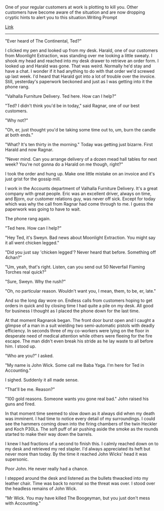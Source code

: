 One of your regular customers at work is plotting to kill you. Other customers have become aware of the situation and are now dropping cryptic hints to alert you to this situation.Writing Prompt

[Link](https://www.reddit.com/r/WritingPrompts/comments/5wmcf5/wp_one_of_your_regular_customers_at_work_is/)

---

"Ever heard of The Continental, Ted?"

I clicked my pen and looked up from my desk. Harald, one of our customers from Moonlight Extraction, was standing over me looking a little sweaty. I shook my head and reached into my desk drawer to retrieve an order form. I looked up and Harald was gone. That was weird. Normally he'd stay and have a chat. I wonder if it had anything to do with that order we'd screwed up last week. I'd heard that Harald got into a lot of trouble over the invoice. Still, yesterday's paperwork beckoned and just as I was getting into it the phone rang.

"Valhalla Furniture Delivery. Ted here. How can I help?"

"Ted? I didn't think you'd be in today," said Ragnar, one of our best customers.

"Why not?"

"Oh, er, just thought you'd be taking some time out to, um, burn the candle at both ends."

"What? It's ten thirty in the morning." Today was getting just bizarre. First Harald and now Ragnar.

"Never mind. Can you arrange delivery of a dozen mead hall tables for next week? You're not gonna do a Harald on me though, right?"

I took the order and hung up. Make one little mistake on an invoice and it's just grist for the gossip mill.

I work in the Accounts department of Valhalla Furniture Delivery. It's a great company with great people. Eric was an excellent driver, always on time, and Bjorn, our customer relations guy, was never off sick. Except for today which was why the call from Ragnar had come through to me. I guess the paperwork was going to have to wait.

The phone rang again.

"Ted here. How can I help?"

"Hey Ted, it's Sweyn. Bad news about Moonlight Extraction. You might say it all went chicken legged."

"Did you just say 'chicken legged'? Never heard that before. Something off 4chan?"

"Um, yeah, that's right. Listen, can you send out 50 Neverfail Flaming Torches real quick?"

"Sure, Sweyn. Why the rush?"

"Oh, no particular reason. Wouldn't want you, I mean, them, to be, er, late."

And so the long day wore on. Endless calls from customers hoping to get orders in quick and by closing time I had quite a pile on my desk. All good for business I thought as I placed the phone down for the last time.

At that moment Ragnarok began. The front door burst open and I caught a glimpse of a man in a suit wielding two semi-automatic pistols with deadly efficiency. In seconds three of my co-workers were lying on the floor in desperate need of medical attention while others were fleeing for the fire escape. The man didn't even break his stride as he lay waste to all before him. I stood up.

"Who are you?" I asked.

"My name is John Wick. Some call me Baba Yaga. I'm here for Ted in Accounting."

I sighed. Suddenly it all made sense.

"That'll be me. Reason?"

"100 gold reasons. Someone wants you gone real bad." John raised his guns and fired.

In that moment time seemed to slow down as it always did when my death was imminent. I had time to notice every detail of my surroundings. I could see the hammers coming down into the firing chambers of the twin Heckler and Koch P30Ls. The soft puff of air pushing aside the smoke as the rounds started to make their way down the barrels. 

I knew I had fractions of a second to finish this. I calmly reached down on to my desk and retrieved my red stapler. I'd always appreciated its heft but never more than today. By the time it reached John Wicks' head it was supersonic.

Poor John. He never really had a chance.

I stepped around the desk and listened as the bullets thwacked into my leather chair. Time was back to normal so the threat was over. I stood over the headless remains of John Wick.

"Mr Wick. You may have killed The Boogeyman, but you just don't mess with Accounting."
